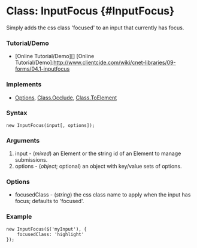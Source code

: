 Class: InputFocus {#InputFocus}
=======================

Simply adds the css class 'focused' to an input that currently has focus.

### Tutorial/Demo

* [Online Tutorial/Demo][]
[Online Tutorial/Demo]:http://www.clientcide.com/wiki/cnet-libraries/09-forms/04.1-inputfocus

### Implements

* [Options][], [Class.Occlude][], [Class.ToElement][]

### Syntax

	new InputFocus(input[, options]);

### Arguments

1. input - (*mixed*) an Element or the string id of an Element to manage submissions.
2. options - (*object*; optional) an object with key/value sets of options.

### Options

* focusedClass - (*string*) the css class name to apply when the input has focus; defaults to 'focused'.

### Example

	new InputFocus($('myInput'), {
		focusedClass: 'highlight'
	});

[Options]: http://docs.mootools.net/Class/Class.Extras#Options
[Class.Occlude]: http://www.mootools.net/more/docs/Class.Extras/Occlude
[Class.ToElement]: http://www.mootools.net/more/docs/Class.Extras/ToElement